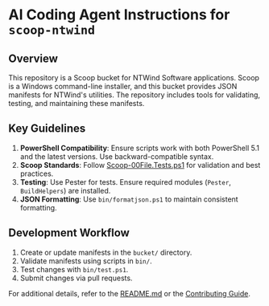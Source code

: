 # AI Coding Agent Instructions for `scoop-ntwind`

## Overview

This repository is a Scoop bucket for NTWind Software applications. Scoop is a Windows command-line installer, and this bucket provides JSON manifests for NTWind's utilities. The repository includes tools for validating, testing, and maintaining these manifests.

## Key Guidelines

1. **PowerShell Compatibility**: Ensure scripts work with both PowerShell 5.1 and the latest versions. Use backward-compatible syntax.
2. **Scoop Standards**: Follow [Scoop-00File.Tests.ps1](https://github.com/ScoopInstaller/Scoop/blob/master/test/Scoop-00File.Tests.ps1) for validation and best practices.
3. **Testing**: Use Pester for tests. Ensure required modules (`Pester`, `BuildHelpers`) are installed.
4. **JSON Formatting**: Use `bin/formatjson.ps1` to maintain consistent formatting.

## Development Workflow

1. Create or update manifests in the `bucket/` directory.
2. Validate manifests using scripts in `bin/`.
3. Test changes with `bin/test.ps1`.
4. Submit changes via pull requests.

For additional details, refer to the [README.md](../README.md) or the [Contributing Guide](https://github.com/ScoopInstaller/.github/blob/main/.github/CONTRIBUTING.md).
